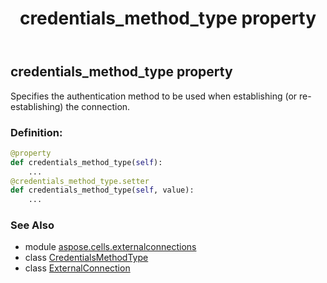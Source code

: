 ﻿---
title: credentials_method_type property
second_title: Aspose.Cells for Python via .NET API References
description: 
type: docs
weight: 70
url: /aspose.cells.externalconnections/externalconnection/credentials_method_type/
is_root: false
---

## credentials_method_type property


Specifies the authentication method to be used when establishing (or re-establishing) the connection.
### Definition:
```python
@property
def credentials_method_type(self):
    ...
@credentials_method_type.setter
def credentials_method_type(self, value):
    ...
```

### See Also
* module [aspose.cells.externalconnections](../../)
* class [CredentialsMethodType](/cells/python-net/aspose.cells.externalconnections/credentialsmethodtype)
* class [ExternalConnection](/cells/python-net/aspose.cells.externalconnections/externalconnection)
